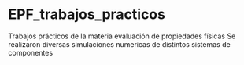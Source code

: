 # EPF_trabajos_practicos
Trabajos prácticos de la materia evaluación de propiedades físicas
Se realizaron diversas simulaciones numericas de distintos sistemas de componentes
